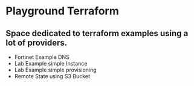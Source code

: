# Playground Terraform

## Space dedicated to terraform examples using a lot of providers.

* Fortinet Example DNS
* Lab Example simple Instance
* Lab Example simple provisioning
* Remote State using S3 Bucket